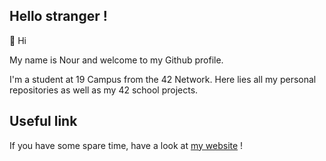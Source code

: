 ## Hello stranger !

👋 Hi <br/>

My name is Nour and welcome to my Github profile.

I'm a student at 19 Campus from the 42 Network. Here lies all my personal repositories as well as my 42 school projects.

## Useful link

If you have some spare time, have a look at <a href="https://noureh10.github.io/">my website</a> !<br />


<!---
NourEchaara/NourEchaara is a ✨ special ✨ repository because its `README.md` (this file) appears on your GitHub profile.
You can click the Preview link to take a look at your changes.
--->
